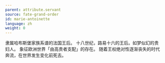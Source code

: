 ```yaml
---
parent: attribute.servant
source: fate-grand-order
id: marie-antoinette
language: zh
weight: 0
---
```


隶属哈布斯堡家族系谱的法国王后。
十八世纪，路易十六的王后。如梦似幻的贵妇人。
象征欧洲世界「由高贵者支配」的存在。
随着王权绝对性逐渐丧失的时代奔流，在世界发生变化前死去。
